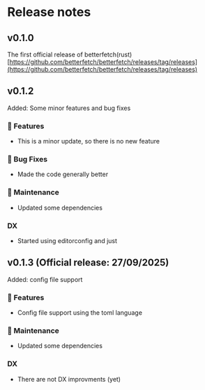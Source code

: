 # Release notes
## v0.1.0
The first official release of betterfetch(rust)
[https://github.com/betterfetch/betterfetch/releases/tag/releases](https://github.com/betterfetch/betterfetch/releases/tag/releases)
## v0.1.2
Added: Some minor features and bug fixes
### 🚀 Features
- This is a minor update, so there is no new feature

### 🐛 Bug Fixes
- Made the code generally better

### 🔧 Maintenance
- Updated some dependencies

### DX
- Started using editorconfig and just
## v0.1.3 (Official release: 27/09/2025) 
Added: config file support
### 🚀 Features
- Config file support using the toml language

### 🔧 Maintenance
- Updated some dependencies

### DX
- There are not DX improvments (yet)
